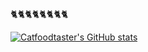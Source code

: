 🐈🐈🐈🐈🐈🐈🐈🐈

[![Catfoodtaster's GitHub stats](https://github-readme-stats.vercel.app/api?username=catfoodtaster)](https://github.com/catfoodtaster/github-readme-stats)
